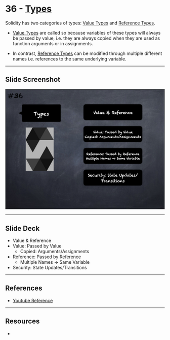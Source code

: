 # 36 - [Types](Types.md)
Solidity has two categories of types: [Value Types](Value%20Type.md) and [Reference Types](Reference%20Type.md). 

- [Value Types](Value%20Type.md) are called so because variables of these types will always be passed by value, i.e. they are always copied when they are used as function arguments or in assignments. 

- In contrast, [Reference Types](Reference%20Type.md) can be modified through multiple different names i.e. references to the same underlying variable.
___
## Slide Screenshot
![036.png](../images/solidity101/036.png)
___
## Slide Deck
- Value & Reference
- Value: Passed by Value
	- Copied: Arguments/Assignments
- Reference: Passed by Reference
	- Multiple Names -> Same Variable
- Security: State Updates/Transitions
___
## References
- [Youtube Reference](https://youtu.be/TCl1IcGl_3I?t=1478)

___
## Resources
- 
